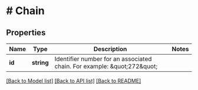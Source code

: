 # # Chain

## Properties

Name | Type | Description | Notes
------------ | ------------- | ------------- | -------------
**id** | **string** | Identifier number for an associated chain. For example: \&quot;272\&quot; |

[[Back to Model list]](../../README.md#models) [[Back to API list]](../../README.md#endpoints) [[Back to README]](../../README.md)
